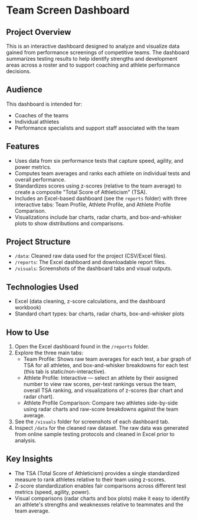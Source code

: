 # Team Screen Dashboard

## Project Overview
This is an interactive dashboard designed to analyze and visualize data gained from performance screenings of competitive teams. The dashboard summarizes testing results to help identify strengths and development areas across a roster and to support coaching and athlete performance decisions.

## Audience
This dashboard is intended for:
- Coaches of the teams
- Individual athletes
- Performance specialists and support staff associated with the team

## Features
- Uses data from six performance tests that capture speed, agility, and power metrics.
- Computes team averages and ranks each athlete on individual tests and overall performance.
- Standardizes scores using z-scores (relative to the team average) to create a composite "Total Score of Athleticism" (TSA).
- Includes an Excel-based dashboard (see the `reports` folder) with three interactive tabs: Team Profile, Athlete Profile, and Athlete Profile Comparison.
- Visualizations include bar charts, radar charts, and box-and-whisker plots to show distributions and comparisons.

## Project Structure
- `/data`: Cleaned raw data used for the project (CSV/Excel files).
- `/reports`: The Excel dashboard and downloadable report files.
- `/visuals`: Screenshots of the dashboard tabs and visual outputs.

## Technologies Used
- Excel (data cleaning, z-score calculations, and the dashboard workbook)
- Standard chart types: bar charts, radar charts, box-and-whisker plots

## How to Use
1. Open the Excel dashboard found in the `/reports` folder.
2. Explore the three main tabs:
   - Team Profile: Shows raw team averages for each test, a bar graph of TSA for all athletes, and box-and-whisker breakdowns for each test (this tab is static/non-interactive).
   - Athlete Profile: Interactive — select an athlete by their assigned number to view raw scores, per-test rankings versus the team, overall TSA ranking, and visualizations of z-scores (bar chart and radar chart).
   - Athlete Profile Comparison: Compare two athletes side-by-side using radar charts and raw-score breakdowns against the team average.
3. See the `/visuals` folder for screenshots of each dashboard tab.
4. Inspect `/data` for the cleaned raw dataset. The raw data was generated from online sample testing protocols and cleaned in Excel prior to analysis.

## Key Insights
- The TSA (Total Score of Athleticism) provides a single standardized measure to rank athletes relative to their team using z-scores.
- Z-score standardization enables fair comparisons across different test metrics (speed, agility, power).
- Visual comparisons (radar charts and box plots) make it easy to identify an athlete's strengths and weaknesses relative to teammates and the team average.